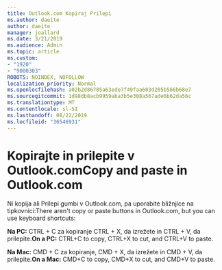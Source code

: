 ```yaml
---
title: Outlook.com Kopiraj Prilepi
ms.author: daeite
author: daeite
manager: joallard
ms.date: 3/21/2019
ms.audience: Admin
ms.topic: article
ms.custom:
- "1920"
- "9000303"
ROBOTS: NOINDEX, NOFOLLOW
localization_priority: Normal
ms.openlocfilehash: a02b2d86785a63ede7f49faa603d205b566b68e7
ms.sourcegitcommit: 1d98db8acb9959aba3b5e308a567ade6b62da56c
ms.translationtype: MT
ms.contentlocale: sl-SI
ms.lasthandoff: 08/22/2019
ms.locfileid: "36546931"
---
```

# <a name="copy-and-paste-in-outlookcom"></a><span data-ttu-id="65837-102">Kopirajte in prilepite v Outlook.com</span><span class="sxs-lookup"><span data-stu-id="65837-102">Copy and paste in Outlook.com</span></span>

<span data-ttu-id="65837-103">Ni kopija ali Prilepi gumbi v Outlook.com, pa uporabite bližnjice na tipkovnici:</span><span class="sxs-lookup"><span data-stu-id="65837-103">There aren't copy or paste buttons in Outlook.com, but you can use keyboard shortcuts:</span></span>

<span data-ttu-id="65837-104">**Na PC:** CTRL + C za kopiranje CTRL + X, da izrežete in CTRL + V, da prilepite.</span><span class="sxs-lookup"><span data-stu-id="65837-104">**On a PC:** CTRL+C to copy, CTRL+X to cut, and CTRL+V to paste.</span></span>

<span data-ttu-id="65837-105">**Na Mac:** CMD + C za kopiranje, CMD + X, da izrežete in CMD + V, da prilepite.</span><span class="sxs-lookup"><span data-stu-id="65837-105">**On a Mac:** CMD+C to copy, CMD+X to cut, and CMD+V to paste.</span></span>